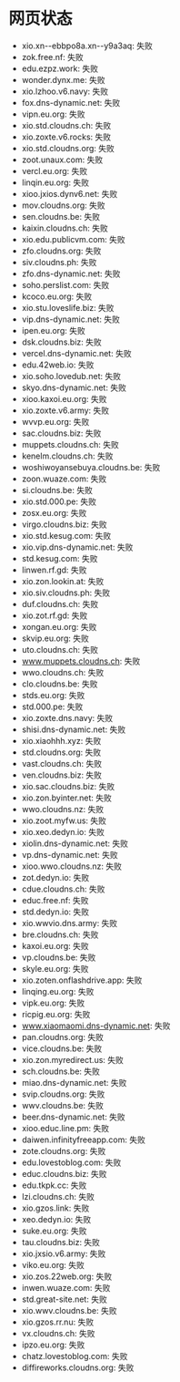 # 网页状态
- xio.xn--ebbpo8a.xn--y9a3aq: 失败
- zok.free.nf: 失败
- edu.ezpz.work: 失败
- wonder.dynx.me: 失败
- xio.lzhoo.v6.navy: 失败
- fox.dns-dynamic.net: 失败
- vipn.eu.org: 失败
- xio.std.cloudns.ch: 失败
- xio.zoxte.v6.rocks: 失败
- xio.std.cloudns.org: 失败
- zoot.unaux.com: 失败
- vercl.eu.org: 失败
- linqin.eu.org: 失败
- xioo.jxios.dynv6.net: 失败
- mov.cloudns.org: 失败
- sen.cloudns.be: 失败
- kaixin.cloudns.ch: 失败
- xio.edu.publicvm.com: 失败
- zfo.cloudns.org: 失败
- siv.cloudns.ph: 失败
- zfo.dns-dynamic.net: 失败
- soho.perslist.com: 失败
- kcoco.eu.org: 失败
- xio.stu.loveslife.biz: 失败
- vip.dns-dynamic.net: 失败
- ipen.eu.org: 失败
- dsk.cloudns.biz: 失败
- vercel.dns-dynamic.net: 失败
- edu.42web.io: 失败
- xio.soho.lovedub.net: 失败
- skyo.dns-dynamic.net: 失败
- xioo.kaxoi.eu.org: 失败
- xio.zoxte.v6.army: 失败
- wvvp.eu.org: 失败
- sac.cloudns.biz: 失败
- muppets.cloudns.ch: 失败
- kenelm.cloudns.ch: 失败
- woshiwoyansebuya.cloudns.be: 失败
- zoon.wuaze.com: 失败
- si.cloudns.be: 失败
- xio.std.000.pe: 失败
- zosx.eu.org: 失败
- virgo.cloudns.biz: 失败
- xio.std.kesug.com: 失败
- xio.vip.dns-dynamic.net: 失败
- std.kesug.com: 失败
- linwen.rf.gd: 失败
- xio.zon.lookin.at: 失败
- xio.siv.cloudns.ph: 失败
- duf.cloudns.ch: 失败
- xio.zot.rf.gd: 失败
- xongan.eu.org: 失败
- skvip.eu.org: 失败
- uto.cloudns.ch: 失败
- www.muppets.cloudns.ch: 失败
- wwo.cloudns.ch: 失败
- clo.cloudns.be: 失败
- stds.eu.org: 失败
- std.000.pe: 失败
- xio.zoxte.dns.navy: 失败
- shisi.dns-dynamic.net: 失败
- xio.xiaohhh.xyz: 失败
- std.cloudns.org: 失败
- vast.cloudns.ch: 失败
- ven.cloudns.biz: 失败
- xio.sac.cloudns.biz: 失败
- xio.zon.byinter.net: 失败
- wwo.cloudns.nz: 失败
- xio.zoot.myfw.us: 失败
- xio.xeo.dedyn.io: 失败
- xiolin.dns-dynamic.net: 失败
- vp.dns-dynamic.net: 失败
- xioo.wwo.cloudns.nz: 失败
- zot.dedyn.io: 失败
- cdue.cloudns.ch: 失败
- educ.free.nf: 失败
- std.dedyn.io: 失败
- xio.wwvio.dns.army: 失败
- bre.cloudns.ch: 失败
- kaxoi.eu.org: 失败
- vp.cloudns.be: 失败
- skyle.eu.org: 失败
- xio.zoten.onflashdrive.app: 失败
- linqing.eu.org: 失败
- vipk.eu.org: 失败
- ricpig.eu.org: 失败
- www.xiaomaomi.dns-dynamic.net: 失败
- pan.cloudns.org: 失败
- vice.cloudns.be: 失败
- xio.zon.myredirect.us: 失败
- sch.cloudns.be: 失败
- miao.dns-dynamic.net: 失败
- svip.cloudns.org: 失败
- wwv.cloudns.be: 失败
- beer.dns-dynamic.net: 失败
- xioo.educ.line.pm: 失败
- daiwen.infinityfreeapp.com: 失败
- zote.cloudns.org: 失败
- edu.lovestoblog.com: 失败
- educ.cloudns.biz: 失败
- edu.tkpk.cc: 失败
- lzi.cloudns.ch: 失败
- xio.gzos.link: 失败
- xeo.dedyn.io: 失败
- suke.eu.org: 失败
- tau.cloudns.biz: 失败
- xio.jxsio.v6.army: 失败
- viko.eu.org: 失败
- xio.zos.22web.org: 失败
- inwen.wuaze.com: 失败
- std.great-site.net: 失败
- xio.wwv.cloudns.be: 失败
- xio.gzos.rr.nu: 失败
- vx.cloudns.ch: 失败
- ipzo.eu.org: 失败
- chatz.lovestoblog.com: 失败
- diffireworks.cloudns.org: 失败
